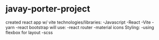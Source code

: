 # javay-porter-project

created react app w/ vite
technologies/libraries:
-Javascript
-React
-Vite
-yarn
-react bootstrap
will use:
-react router
-material icons
Styling:
-using flexbox for layout
-scss
